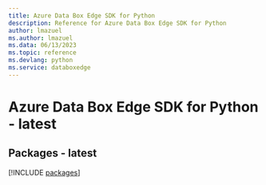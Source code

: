 ```yaml
---
title: Azure Data Box Edge SDK for Python
description: Reference for Azure Data Box Edge SDK for Python
author: lmazuel
ms.author: lmazuel
ms.data: 06/13/2023
ms.topic: reference
ms.devlang: python
ms.service: databoxedge
---
```

# Azure Data Box Edge SDK for Python - latest
## Packages - latest
[!INCLUDE [packages](data-box-edge-index.md)]